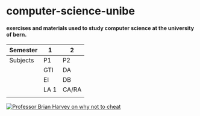 # computer-science-unibe
#### exercises and materials used to study computer science at the university of bern.


| Semester   | 1     | 2     |
| ---------- |-------|-------|
| Subjects   | P1    | P2    |
|            | GTI   | DA    |
|            | EI    | DB    |
|            | LA 1  | CA/RA |
|            | <AN1>  |       |



[![Professor Brian Harvey on why not to cheat](https://res.cloudinary.com/marcomontalbano/image/upload/v1619619959/video_to_markdown/images/youtube--hMloyp6NI4E-c05b58ac6eb4c4700831b2b3070cd403.jpg)](https://www.youtube.com/watch?v=hMloyp6NI4E "Professor Brian Harvey on why not to cheat")
